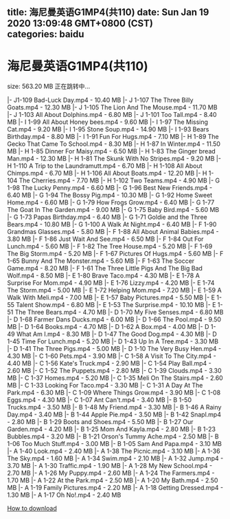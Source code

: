 
title: 海尼曼英语G1MP4(共110)
date: Sun Jan 19 2020 13:09:48 GMT+0800 (CST)    
categories: baidu
---

# 海尼曼英语G1MP4(共110)
size: 563.20 MB
 正在跳转中...
 
|- J1-109 Bad-Luck Day.mp4 - 10.40 MB
|- J 1-107 The Three Billy Goats.mp4 - 12.30 MB
|- J 1-105 The Lion And The Mouse.mp4 - 11.70 MB
|- J 1-103 All About Dolphins.mp4 - 6.80 MB
|- J 1-101 Too Tall.mp4 - 8.40 MB
|- I 1-99 All About Honey bees.mp4 - 9.60 MB
|- I 1-97 The Missing Cat.mp4 - 9.20 MB
|- I 1-95 Stone Soup.mp4 - 14.90 MB
|- I 1-93 Bears Birthday.mp4 - 8.80 MB
|- I 1-91 Fun For Hugs.mp4 - 7.10 MB
|- H 1-89 The Gecko That Came To School.mp4 - 8.30 MB
|- H 1-87 In Winter.mp4 - 11.50 MB
|- H 1-85 Dinner For Maisy.mp4 - 6.50 MB
|- H 1-83 The Ginger bread Man.mp4 - 12.30 MB
|- H 1-81 The Skunk With No Stripes.mp4 - 9.20 MB
|- H 1-110 A Trip to the Laundramutt.mp4 - 6.70 MB
|- H 1-108 All About Chimps.mp4 - 6.70 MB
|- H 1-106 All About Boats.mp4 - 12.20 MB
|- H 1-104 The Cherries.mp4 - 7.70 MB
|- H 1-102 Two Teams.mp4 - 4.90 MB
|- G 1-98 The Lucky Penny.mp4 - 6.60 MB
|- G 1-96 Best New Friends.mp4 - 6.40 MB
|- G 1-94 The Bossy Pig.mp4 - 10.30 MB
|- G 1-92 Home Sweet Home.mp4 - 6.60 MB
|- G 1-79 How Frogs Grow.mp4 - 6.40 MB
|- G 1-77 The Goat In The Garden.mp4 - 9.00 MB
|- G 1-75 Baby Bird.mp4 - 5.60 MB
|- G 1-73 Papas Birthday.mp4 - 6.40 MB
|- G 1-71 Goldie and the Three Bears.mp4 - 10.80 MB
|- G 1-100 A Walk At Night.mp4 - 6.40 MB
|- F 1-90 Grandmas Glasses.mp4 - 5.80 MB
|- F 1-88 All About Animal Babies.mp4 - 3.80 MB
|- F 1-86 Just Wait And See.mp4 - 6.50 MB
|- F 1-84 Out For Lunch.mp4 - 5.60 MB
|- F 1-82 The Tree House.mp4 - 5.20 MB
|- F 1-69 The Big Storm.mp4 - 5.20 MB
|- F 1-67 Pictures Of Hugs.mp4 - 5.60 MB
|- F 1-65 Bunny And The Monster.mp4 - 5.60 MB
|- F 1-63 The Soccer Game.mp4 - 8.20 MB
|- F 1-61 The Three Little Pigs And The Big Bad Wolf.mp4 - 8.50 MB
|- E 1-80 Brave Taco.mp4 - 4.30 MB
|- E 1-78 A Surprise For Mom.mp4 - 4.90 MB
|- E 1-76 Lizzy.mp4 - 4.20 MB
|- E 1-74 The Storm.mp4 - 5.00 MB
|- E 1-72 Helping Mom.mp4 - 7.20 MB
|- E 1-59 A Walk With Meli.mp4 - 7.00 MB
|- E 1-57 Baby Pictures.mp4 - 5.50 MB
|- E 1-55 Talent Show.mp4 - 6.80 MB
|- E 1-53 The Surprise.mp4 - 10.10 MB
|- E 1-51 The Three Bears.mp4 - 4.70 MB
|- D 1-70 My Five Senses.mp4 - 6.80 MB
|- D 1-68 Farmer Dans Ducks.mp4 - 6.00 MB
|- D 1-66 The Pool.mp4 - 9.50 MB
|- D 1-64 Books.mp4 - 4.70 MB
|- D 1-62 A Box.mp4 - 4.00 MB
|- D 1-49 What Am I.mp4 - 8.30 MB
|- D 1-47 The Good Dog.mp4 - 4.30 MB
|- D 1-45 Time For Lunch.mp4 - 5.20 MB
|- D 1-43 Up In A Tree.mp4 - 3.30 MB
|- D 1-41 The Three Pigs.mp4 - 5.00 MB
|- D 1-10 The Very Busy Hen.mp4 - 4.30 MB
|- C 1-60 Pets.mp4 - 3.90 MB
|- C 1-58 A Visit To The City.mp4 - 4.40 MB
|- C 1-56 Kate's Truck.mp4 - 2.90 MB
|- C 1-54 Play Ball.mp4 - 2.60 MB
|- C 1-52 The Puppets.mp4 - 2.80 MB
|- C 1-39 Clouds.mp4 - 3.30 MB
|- C 1-37 Homes.mp4 - 5.20 MB
|- C 1-35 Meli On The Stairs.mp4 - 2.60 MB
|- C 1-33 Looking For Taco.mp4 - 3.30 MB
|- C 1-31 A Day At The Park.mp4 - 6.30 MB
|- C 1-09 Where Things Grow.mp4 - 3.90 MB
|- C 1-08 Eggs.mp4 - 4.30 MB
|- C 1-07 Ant Can't.mp4 - 3.40 MB
|- B 1-50 Trucks.mp4 - 3.50 MB
|- B 1-48 My Friend.mp4 - 3.30 MB
|- B 1-46 A Rainy Day.mp4 - 3.40 MB
|- B 1-44 Apple Pie.mp4 - 3.50 MB
|- B 1-42 Snapl.mp4 - 2.80 MB
|- B 1-29 Boots and Shoes.mp4 - 5.50 MB
|- B 1-27 Our Garden.mp4 - 4.20 MB
|- B 1-25 Mom And Kayla.mp4 - 2.80 MB
|- B 1-23 Bubbles.mp4 - 3.20 MB
|- B 1-21 Orson's Tummy Ache.mp4 - 2.50 MB
|- B 1-06 Too Much Stuff.mp4 - 3.00 MB
|- B 1-05 Sam And Papa.mp4 - 3.10 MB
|- A 1-40 Look.mp4 - 2.40 MB
|- A 1-38 The Picnic.mp4 - 3.10 MB
|- A 1-36 The Sky.mp4 - 1.60 MB
|- A 1-34 Swim.mp4 - 2.10 MB
|- A 1-32 Jump.mp4 - 3.70 MB
|- A 1-30 Traffic.mp4 - 1.90 MB
|- A 1-28 My New School.mp4 - 2.70 MB
|- A 1-26 My Puppy.mp4 - 2.60 MB
|- A 1-24 The Farmers.mp4 - 1.70 MB
|- A 1-22 At the Park.mp4 - 2.50 MB
|- A 1-20 My Bath.mp4 - 2.50 MB
|- A 1-19 Family Pictures.mp4 - 2.20 MB
|- A 1-18 Getting Dressed.mp4 - 1.30 MB
|- A 1-17 Oh No!.mp4 - 2.40 MB

[How to download](https://bpcam.bemobtrk.com/go/2ceec3aa-1ca2-46d6-b9ff-aaa5c184517c?jno=941)